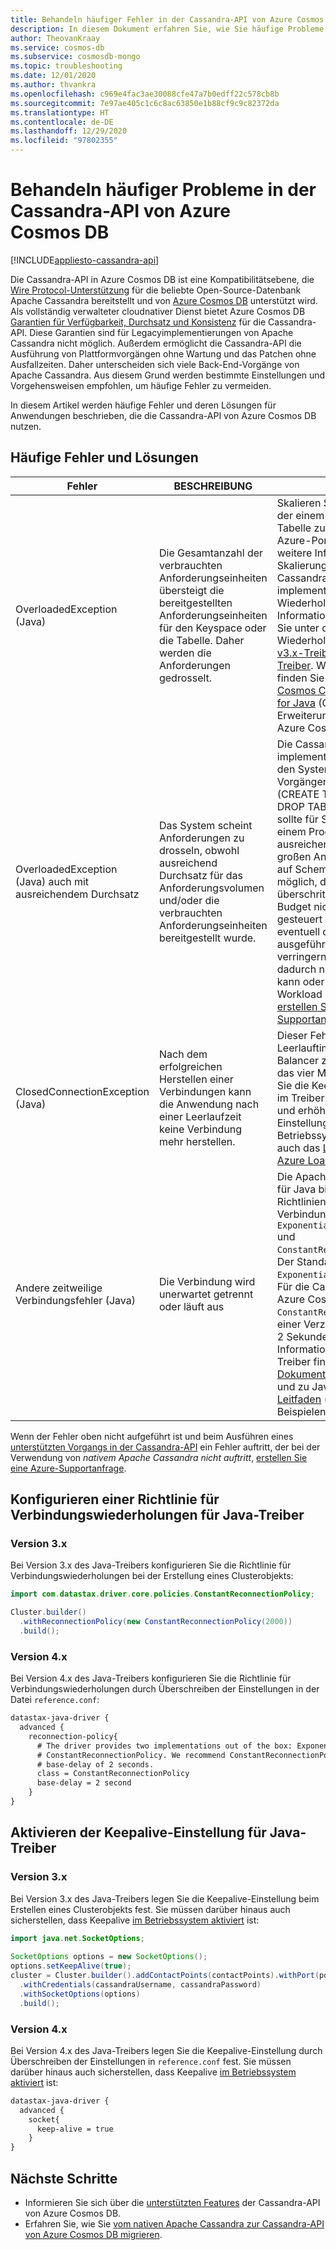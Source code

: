 ```yaml
---
title: Behandeln häufiger Fehler in der Cassandra-API von Azure Cosmos DB
description: In diesem Dokument erfahren Sie, wie Sie häufige Probleme in der Cassandra-API von Azure Cosmos DB behandeln.
author: TheovanKraay
ms.service: cosmos-db
ms.subservice: cosmosdb-mongo
ms.topic: troubleshooting
ms.date: 12/01/2020
ms.author: thvankra
ms.openlocfilehash: c969e4fac3ae30088cfe47a7b0edff22c578cb8b
ms.sourcegitcommit: 7e97ae405c1c6c8ac63850e1b88cf9c9c82372da
ms.translationtype: HT
ms.contentlocale: de-DE
ms.lasthandoff: 12/29/2020
ms.locfileid: "97802355"
---
```

# <a name="troubleshoot-common-issues-in-azure-cosmos-db-cassandra-api"></a>Behandeln häufiger Probleme in der Cassandra-API von Azure Cosmos DB
[!INCLUDE[appliesto-cassandra-api](includes/appliesto-cassandra-api.md)]

Die Cassandra-API in Azure Cosmos DB ist eine Kompatibilitätsebene, die [Wire Protocol-Unterstützung](cassandra-support.md) für die beliebte Open-Source-Datenbank Apache Cassandra bereitstellt und von [Azure Cosmos DB](https://docs.microsoft.com/azure/cosmos-db/introduction) unterstützt wird. Als vollständig verwalteter cloudnativer Dienst bietet Azure Cosmos DB [Garantien für Verfügbarkeit, Durchsatz und Konsistenz](https://azure.microsoft.com/support/legal/sla/cosmos-db/v1_3/) für die Cassandra-API. Diese Garantien sind für Legacyimplementierungen von Apache Cassandra nicht möglich. Außerdem ermöglicht die Cassandra-API die Ausführung von Plattformvorgängen ohne Wartung und das Patchen ohne Ausfallzeiten. Daher unterscheiden sich viele Back-End-Vorgänge von Apache Cassandra. Aus diesem Grund werden bestimmte Einstellungen und Vorgehensweisen empfohlen, um häufige Fehler zu vermeiden. 

In diesem Artikel werden häufige Fehler und deren Lösungen für Anwendungen beschrieben, die die Cassandra-API von Azure Cosmos DB nutzen.

## <a name="common-errors-and-solutions"></a>Häufige Fehler und Lösungen

| Fehler               |  BESCHREIBUNG             | Lösung  |
|---------------------|--------------------------|-----------|
| OverloadedException (Java) | Die Gesamtanzahl der verbrauchten Anforderungseinheiten übersteigt die bereitgestellten Anforderungseinheiten für den Keyspace oder die Tabelle. Daher werden die Anforderungen gedrosselt. | Skalieren Sie den Durchsatz, der einem Keyspace oder einer Tabelle zugewiesen ist, im Azure-Portal ([hier](manage-scale-cassandra.md) finden Sie weitere Informationen zu Skalierungsvorgängen in der Cassandra-API), oder implementieren Sie eine Wiederholungsrichtlinie. Informationen zu Java finden Sie unter den Beispielen für Wiederholungslogik für den [v3.x-Treiber](https://github.com/Azure-Samples/azure-cosmos-cassandra-java-retry-sample) und den [v4.x-Treiber](https://github.com/Azure-Samples/azure-cosmos-cassandra-java-retry-sample-v4). Weitere Informationen finden Sie auch unter [Azure Cosmos Cassandra Extensions for Java](https://github.com/Azure/azure-cosmos-cassandra-extensions) (Cassandra-Erweiterungen für Java in Azure Cosmos DB). |
| OverloadedException (Java) auch mit ausreichendem Durchsatz | Das System scheint Anforderungen zu drosseln, obwohl ausreichend Durchsatz für das Anforderungsvolumen und/oder die verbrauchten Anforderungseinheiten bereitgestellt wurde.  | Die Cassandra-API implementiert ein Budget für den Systemdurchsatz bei Vorgängen auf Schemaebene (CREATE TABLE, ALTER TABLE, DROP TABLE). Dieses Budget sollte für Schemavorgänge in einem Produktionssystem ausreichen. Bei einer sehr großen Anzahl von Vorgängen auf Schemaebene ist es jedoch möglich, dass dieser Grenzwert überschritten wird. Da dieses Budget nicht vom Benutzer gesteuert wird, müssen Sie eventuell die Anzahl der ausgeführten Schemavorgänge verringern. Wenn das Problem dadurch nicht behoben werden kann oder diese Aktion für Ihre Workload nicht möglich ist, [erstellen Sie eine Azure-Supportanfrage](../azure-portal/supportability/how-to-create-azure-support-request.md).|
| ClosedConnectionException (Java) | Nach dem erfolgreichen Herstellen einer Verbindungen kann die Anwendung nach einer Leerlaufzeit keine Verbindung mehr herstellen.| Dieser Fehler kann auf dem Leerlauftimeout von Azure Load Balancer zurückzuführen sein, das vier Minuten beträgt. Legen Sie die Keepalive-Einstellung im Treiber (siehe unten) fest, und erhöhen Sie die Keepalive-Einstellungen im Betriebssystem. Sie können auch das [Leerlauftimeout in Azure Load Balancer](../load-balancer/load-balancer-tcp-idle-timeout.md?tabs=tcp-reset-idle-portal) anpassen. |
| Andere zeitweilige Verbindungsfehler (Java) | Die Verbindung wird unerwartet getrennt oder läuft aus | Die Apache Cassandra-Treiber für Java bieten zwei native Richtlinien für die erneute Verbindungsherstellung: `ExponentialReconnectionPolicy` und `ConstantReconnectionPolicy`. Der Standardwert ist `ExponentialReconnectionPolicy`. Für die Cassandra-API von Azure Cosmos DB wird jedoch `ConstantReconnectionPolicy` mit einer Verzögerung von 2 Sekunden empfohlen. Weitere Informationen zum Java v4.x-Treiber finden Sie in der [Dokumentation des Treibers](https://docs.datastax.com/en/developer/java-driver/4.9/manual/core/reconnection/) und zu Java 3.x in [diesem Leitfaden](https://docs.datastax.com/en/developer/java-driver/3.7/manual/reconnection/) (sowie in den Beispielen unten).|

Wenn der Fehler oben nicht aufgeführt ist und beim Ausführen eines [unterstützten Vorgangs in der Cassandra-API](cassandra-support.md) ein Fehler auftritt, der bei der Verwendung von *nativem Apache Cassandra nicht auftritt*, [erstellen Sie eine Azure-Supportanfrage](../azure-portal/supportability/how-to-create-azure-support-request.md).

## <a name="configuring-reconnectionpolicy-for-java-driver"></a>Konfigurieren einer Richtlinie für Verbindungswiederholungen für Java-Treiber

### <a name="version-3x"></a>Version 3.x

Bei Version 3.x des Java-Treibers konfigurieren Sie die Richtlinie für Verbindungswiederholungen bei der Erstellung eines Clusterobjekts:

```java
import com.datastax.driver.core.policies.ConstantReconnectionPolicy;

Cluster.builder()
  .withReconnectionPolicy(new ConstantReconnectionPolicy(2000))
  .build();
```

### <a name="version-4x"></a>Version 4.x

Bei Version 4.x des Java-Treibers konfigurieren Sie die Richtlinie für Verbindungswiederholungen durch Überschreiben der Einstellungen in der Datei `reference.conf`:

```xml
datastax-java-driver {
  advanced {
    reconnection-policy{
      # The driver provides two implementations out of the box: ExponentialReconnectionPolicy and
      # ConstantReconnectionPolicy. We recommend ConstantReconnectionPolicy for Cassandra API, with 
      # base-delay of 2 seconds.
      class = ConstantReconnectionPolicy
      base-delay = 2 second
    }
}
```

## <a name="enable-keep-alive-for-java-driver"></a>Aktivieren der Keepalive-Einstellung für Java-Treiber

### <a name="version-3x"></a>Version 3.x

Bei Version 3.x des Java-Treibers legen Sie die Keepalive-Einstellung beim Erstellen eines Clusterobjekts fest. Sie müssen darüber hinaus auch sicherstellen, dass Keepalive [im Betriebssystem aktiviert](https://knowledgebase.progress.com/articles/Article/configure-OS-TCP-KEEPALIVE-000080089) ist:

```java
import java.net.SocketOptions;
    
SocketOptions options = new SocketOptions();
options.setKeepAlive(true);
cluster = Cluster.builder().addContactPoints(contactPoints).withPort(port)
  .withCredentials(cassandraUsername, cassandraPassword)
  .withSocketOptions(options)
  .build();
```

### <a name="version-4x"></a>Version 4.x

Bei Version 4.x des Java-Treibers legen Sie die Keepalive-Einstellung durch Überschreiben der Einstellungen in `reference.conf` fest. Sie müssen darüber hinaus auch sicherstellen, dass Keepalive [im Betriebssystem aktiviert](https://knowledgebase.progress.com/articles/Article/configure-OS-TCP-KEEPALIVE-000080089) ist:

```xml
datastax-java-driver {
  advanced {
    socket{
      keep-alive = true
    }
}
```

## <a name="next-steps"></a>Nächste Schritte

- Informieren Sie sich über die [unterstützten Features](cassandra-support.md) der Cassandra-API von Azure Cosmos DB.
- Erfahren Sie, wie Sie [vom nativen Apache Cassandra zur Cassandra-API von Azure Cosmos DB migrieren](cassandra-migrate-cosmos-db-databricks.md).


